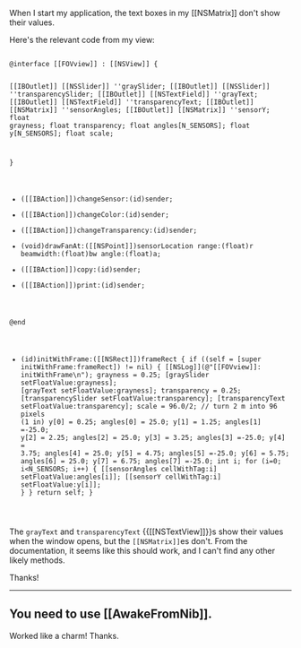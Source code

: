 

When I start my application, the text boxes in my [[NSMatrix]] don't show their values. 

Here's the relevant code from my view: 

<code>
@interface [[FOVview]] : [[NSView]] {

[[IBOutlet]] [[NSSlider]] ''graySlider;
[[IBOutlet]] [[NSSlider]] ''transparencySlider;
[[IBOutlet]] [[NSTextField]] ''grayText;
[[IBOutlet]] [[NSTextField]] ''transparencyText;
[[IBOutlet]] [[NSMatrix]] ''sensorAngles;
[[IBOutlet]] [[NSMatrix]] ''sensorY;
float grayness;
float transparency;
float angles[N_SENSORS];
float y[N_SENSORS];
float scale;

}

- ([[IBAction]])changeSensor:(id)sender;
- ([[IBAction]])changeColor:(id)sender;
- ([[IBAction]])changeTransparency:(id)sender;
- (void)drawFanAt:([[NSPoint]])sensorLocation range:(float)r beamwidth:(float)bw angle:(float)a;
- ([[IBAction]])copy:(id)sender;
- ([[IBAction]])print:(id)sender;

@end

- (id)initWithFrame:([[NSRect]])frameRect
{
	if ((self = [super initWithFrame:frameRect]) != nil) {
		[[NSLog]](@"[[FOVview]]: initWithFrame\n");
		grayness = 0.25;
		[graySlider setFloatValue:grayness];
		[grayText setFloatValue:grayness];
		transparency = 0.25;
		[transparencySlider setFloatValue:transparency];
		[transparencyText setFloatValue:transparency];
		scale = 96.0/2; // turn 2 m into 96 pixels (1 in)
		y[0] = 0.25; angles[0] = 25.0;
		y[1] = 1.25; angles[1] =-25.0;
		y[2] = 2.25; angles[2] = 25.0;
		y[3] = 3.25; angles[3] =-25.0;
		y[4] = 3.75; angles[4] = 25.0;
		y[5] = 4.75; angles[5] =-25.0;
		y[6] = 5.75; angles[6] = 25.0;
		y[7] = 6.75; angles[7] =-25.0;
		int i;
		for (i=0; i<N_SENSORS; i++) {
			[[sensorAngles cellWithTag:i] setFloatValue:angles[i]];
			[[sensorY cellWithTag:i] setFloatValue:y[i]];
		}
	}
	return self;
}
</code>

The <code>grayText</code> and <code>transparencyText</code> {{[[NSTextView]]}}s show their values when the window opens, but the <code>[[NSMatrix]]</code>es don't.  From the documentation, it seems like this should work, and I can't find any other likely methods. 

Thanks!

----
You need to use [[AwakeFromNib]].
----
Worked like a charm! Thanks.